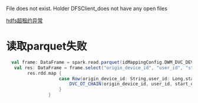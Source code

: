 File does not exist. Holder DFSClient_does not have any open files

[hdfs超租约异常](https://www.cnblogs.com/wangxiaowei/p/3317479.html)

# 读取parquet失败

```scala
  val frame: DataFrame = spark.read.parquet(idMappingConfig.DWM_DVC_DEVICE_CHAIN + suffix) //.na.drop()
   val res: DataFrame = frame.select("origin_device_id", "user_id", "start_day", "prod_cat_name", "sn", "del_flg").na.fill("")
        res.rdd.map {
                    case Row(origin_device_id: String,user_id: Long,start_day: Long,prod_cat_name: String,sn: String,del_flg: Int) => {
                        DVC_OT_CHAIN(origin_device_id, user_id, start_day.toString, prod_cat_name, end_day, sn, del_flg)
                    }
                }
```

